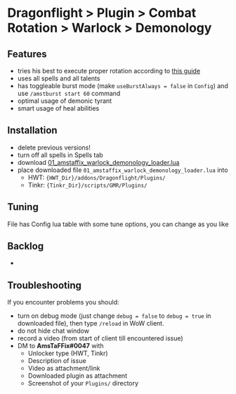 # Dragonflight > Plugin > Combat Rotation > Warlock > Demonology

## Features
- tries his best to execute proper rotation according to [this guide](https://www.wowhead.com/guide/classes/warlock/demonology/rotation-cooldowns-pve-dps)
- uses all spells and all talents
- has toggleable burst mode (make `useBurstAlways = false` in `Config`) and use `/amstburst start 60` command
- optimal usage of demonic tyrant
- smart usage of heal abilities

## Installation
- delete previous versions!
- turn off all spells in Spells tab
- download [01_amstaffix_warlock_demonology_loader.lua](https://raw.githubusercontent.com/Dream-Weaver-GMR-Profiles-Plugins/public/master/plugins/retail/combat_rotation/warlock/demonology/v1/01_amstaffix_warlock_demonology_loader.lua)
- place downloaded file `01_amstaffix_warlock_demonology_loader.lua` into
    - HWT: `{HWT_Dir}/addons/Dragonflight/Plugins/`
    - Tinkr: `{Tinkr_Dir}/scripts/GMR/Plugins/`

## Tuning
File has Config lua table with some tune options, you can change as you like

## Backlog
- 

## Troubleshooting
If you encounter problems you should:
- turn on debug mode (just change `debug = false` to `debug = true` in downloaded file), then type `/reload` in WoW client.
- do not hide chat window
- record a video (from start of client till encountered issue)
- DM to **AmsTaFFix#0047** with
    - Unlocker type (HWT, Tinkr)
    - Description of issue
    - Video as attachment/link
    - Downloaded plugin as attachment
    - Screenshot of your `Plugins/` directory
